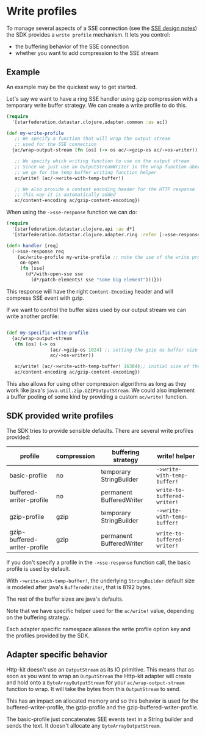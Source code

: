 # Write profiles

To manage several aspects of a SSE connection
(see the [SSE design notes](./SSE-design-notes.md)) the SDK provides a `write profile`
mechanism. It lets you control:

- the buffering behavior of the SSE connection
- whether you want to add compression to the SSE stream

## Example

An example may be the quickest way to get started.

Let's say we want to have a ring SSE handler using gzip compression with a
temporary write buffer strategy. We can create a write profile to do this.

```clojure
(require
  '[starfederation.datastar.clojure.adapter.common :as ac])

(def my-write-profile
   ;; We specify a function that will wrap the output stream
   ;; used for the SSE connection
  {ac/wrap-output-stream (fn [os] (-> os ac/->gzip-os ac/->os-writer))

   ;; We specify which writing function to use on the output stream
   ;; Since we just use an OutputStreamWriter in the wrap function above
   ;; we go for the temp buffer writing function helper
   ac/write! (ac/->write-with-temp-buffer!)

   ;; We also provide a content encoding header for the HTTP response
   ;; this way it is automatically added
   ac/content-encoding ac/gzip-content-encoding})

```

When using the `->sse-response` function we can do:

```clojure
(require
  '[starfederation.datastar.clojure.api :as d*]
  '[starfederation.datastar.clojure.adapter.ring :refer [->sse-response on-open]])

(defn handler [req]
  (->sse-response req
    {ac/write-profile my-write-profile ;; note the use of the write profile here
     on-open
     (fn [sse]
       (d*/with-open-sse sse
         (d*/patch-elements! sse "some big element")))}))
```

This response will have the right `Content-Encoding` header and will compress
SSE event with gzip.

If we want to control the buffer sizes used by our output stream we can
write another profile:

```clojure

(def my-specific-write-profile
  {ac/wrap-output-stream
   (fn [os] (-> os
                (ac/->gzip-os 1024) ;; setting the gzip os buffer size
                ac/->os-writer))

   ac/write! (ac/->write-with-temp-buffer! 16384);; initial size of the StringBuilder
   ac/content-encoding ac/gzip-content-encoding})

```

This also allows for using other compression algorithms as long as they work
like java's `java.util.zip.GZIPOutputStream`. We could also implement a buffer
pooling of some kind by providing a custom `ac/write!` function.

## SDK provided write profiles

The SDK tries to provide sensible defaults. There are several write profiles
provided:

| profile                      | compression | buffering strategy       | write! helper               |
| ---------------------------- | ----------- | ------------------------ | --------------------------- |
| basic-profile                | no          | temporary StringBuilder  | `->write-with-temp-buffer!` |
| buffered-writer-profile      | no          | permanent BufferedWriter | `write-to-buffered-writer!` |
| gzip-profile                 | gzip        | temporary StringBuilder  | `->write-with-temp-buffer!` |
| gzip-buffered-writer-profile | gzip        | permanent BufferedWriter | `write-to-buffered-writer!` |

If you don't specify a profile in the `->sse-response` function call, the basic
profile is used by default.

With `->write-with-temp-buffer!`, the underlying `StringBuilder` default size
is modeled after java's `BufferedWriter`, that is 8192 bytes.

The rest of the buffer sizes are java's defaults.

Note that we have specific helper used for the `ac/write!` value, depending on
the buffering strategy.

Each adapter specific namespace aliases the write profile option key and
the profiles provided by the SDK.

## Adapter specific behavior

Http-kit doesn't use an `OutputStream` as its IO primitive. This means that as
soon as you want to wrap an `OutputStream` the Http-kit adapter will create and
hold onto a `ByteArrayOutputStream` for your `ac/wrap-output-stream` function
to wrap. It will take the bytes from this `OutputStream` to send.

This has an impact on allocated memory and so this behavior is used for the
buffered-writer-profile, the gzip-profile and the gzip-buffered-writer-profile.

The basic-profile just concatenates SEE events text in a String builder and sends
the text. It doesn't allocate any `ByteArrayOutputStream`.
